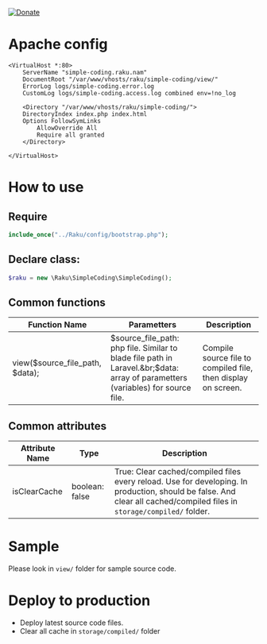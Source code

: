 [![Donate](https://www.wiauk.org/wp-content/uploads/2017/07/Donate-Box_goodwill.png)](https://www.paypal.me/ngocnam)

# Apache config

```bin
<VirtualHost *:80>
    ServerName "simple-coding.raku.nam"
    DocumentRoot "/var/www/vhosts/raku/simple-coding/view/"
    ErrorLog logs/simple-coding.error.log
    CustomLog logs/simple-coding.access.log combined env=!no_log

    <Directory "/var/www/vhosts/raku/simple-coding/">
	DirectoryIndex index.php index.html
	Options FollowSymLinks
        AllowOverride All
        Require all granted
    </Directory>

</VirtualHost>
```

# How to use
## Require

```php
include_once("../Raku/config/bootstrap.php");
```

## Declare class:
```php
$raku = new \Raku\SimpleCoding\SimpleCoding();
```

## Common functions

|Function Name|Parametters|Description|
|-----|-----|-----|
|view($source_file_path, $data);|$source_file_path: php file. Similar to blade file path in Laravel.&br;$data: array of parametters (variables) for source file.|Compile source file to compiled file, then display on screen.|

## Common attributes

|Attribute Name|Type|Description|
|-----|-----|-----|
|isClearCache|boolean: false|True: Clear cached/compiled files every reload. Use for developing. In production, should be false. And clear all cached/compiled files in `storage/compiled/` folder.|

# Sample

Please look in `view/` folder for sample source code.

# Deploy to production
+ Deploy latest source code files.
+ Clear all cache in `storage/compiled/` folder
